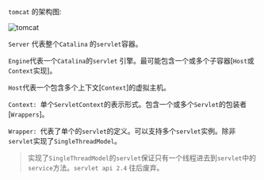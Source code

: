 `tomcat` 的架构图: 

![tomcat](/Users/edz/Documents/GitHub/notes/images/tomcat.png)

`Server` 代表整个`Catalina` 的`servlet`容器。

`Engine`代表一个`Catalina`的`servlet` 引擎。最可能包含一个或多个子容器[`Host`或`Context`实现]。

`Host`代表一个包含多个上下文[`Context`]的虚拟主机。

`Context: `单个`ServletContext`的表示形式。包含一个或多个`Servlet`的包装者[`Wrappers`]。

`Wrapper: `代表了单个的`servlet`的定义。可以支持多个`servlet`实例。除非`servlet`实现了`SingleThreadModel`。

> 实现了`SingleThreadModel`的`servlet`保证只有一个线程进去到`servlet`中的`service`方法。`servlet api 2.4`  往后废弃。